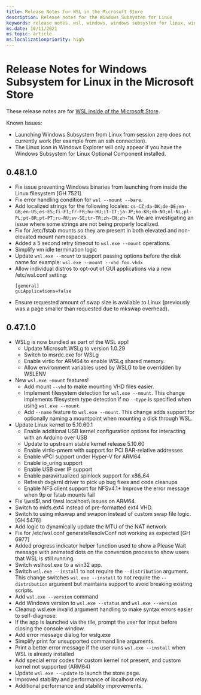 ```yaml
---
title: Release Notes for WSL in the Microsoft Store
description: Release notes for the Windows Subsystem for Linux
keywords: release notes, wsl, windows, windows subsystem for linux, windowssubsystem, ubuntu, kernel
ms.date: 10/11/2021
ms.topic: article
ms.localizationpriority: high
---
```


# Release Notes for Windows Subsystem for Linux in the Microsoft Store

These release notes are for [WSL inside of the Microsoft Store](https://aka.ms/wslstorepage).

Known Issues:
* Launching Windows Subsystem from Linux from session zero does not currently work (for example from an ssh connection).
* The Linux icon in Windows Explorer will only appear if you have the Windows Subsystem for Linux Optional Component installed.

## 0.48.1.0

* Fix issue preventing Windows binaries from launching from inside the Linux filesystem [GH 7521].
* Fix error handling condition for `wsl --mount --bare`.
* Add localized strings for the following locales: `cs-CZ;da-DK;de-DE;en-GB;en-US;es-ES;fi-FI;fr-FR;hu-HU;it-IT;ja-JP;ko-KR;nb-NO;nl-NL;pl-PL;pt-BR;pt-PT;ru-RU;sv-SE;tr-TR;zh-CN;zh-TW`. We are investigating an issue where some strings are not being properly localized.
* Fix for /etc/fstab mounts so they are present in both elevated and non-elevated mount namespaces.
* Added a 5 second retry timeout to `wsl.exe --mount` operations.
* Simplify vm idle termination logic
* Update `wsl.exe --mount` to support passing options before the disk name for example: `wsl.exe --mount --vhd foo.vhdx`
* Allow individual distros to opt-out of GUI applications via a new /etc/wsl.conf setting:
  ```
  [general]
  guiApplications=false
  ```
* Ensure requested amount of swap size is available to Linux (previously was a page smaller than requested due to mkswap overhead).

## 0.47.1.0

* WSLg is now bundled as part of the WSL app!
  * Update Microsoft.WSLg to version 1.0.29
  * Switch to msrdc.exe for WSLg
  * Enable virtio for ARM64 to enable WSLg shared memory.
  * Allow environment variables used by WSLG to be overridden by WSLENV
* New `wsl.exe –mount` features!
  * Add mount `--vhd` to make mounting VHD files easier.
  * Implement filesystem detection for `wsl.exe --mount`. This change implements filesystem type detection if no `--type` is specified when using `wsl.exe --mount`.
  * Add `--name` feature to `wsl.exe --mount`. This change adds support for optionally naming a mountpoint when mounting a disk through WSL.
* Update Linux kernel to 5.10.60.1
  * Enable additional USB kernel configuration options for interacting with an Arduino over USB
  * Update to upstream stable kernel release 5.10.60
  * Enable virtio-pmem with support for PCI BAR-relative addresses
  * Enable vPCI support under Hyper-V for ARM64
  * Enable io_uring support
  * Enable USB over IP support
  * Enable paravirtualized spinlock support for x86_64
  * Refresh dxgkrnl driver to pick up bug fixes and code cleanups
  * Enable NFS client support for NFSv4.1* Improve the error message when 9p or fstab mounts fail
* Fix \\\\wsl$\\ and \\\\wsl.localhost\\ issues on ARM64.
* Switch to mkfs.ext4 instead of pre-formatted ext4 VHD.
* Switch to using mkswap and swapon instead of custom swap file logic. [GH 5476]
* Add logic to dynamically update the MTU of the NAT network
* Fix for /etc/wsl.conf generateResolvConf not working as expected [GH 6977]
* Added progress indicator helper function used to show a Please Wait message with animated dots on the conversion process to show users that WSL is still running.
* Switch wslhost.exe to a win32 app.
* Switch `wsl.exe --install` to not require the `--distribution` argument. This change switches `wsl.exe --install` to not require the `--distribution` argument but maintains support to avoid breaking existing scripts.
* Add `wsl.exe --version` command
* Add Windows version to `wsl.exe --status` and `wsl.exe --version`
* Cleanup wsl.exe invalid argument handling to make syntax errors easier to self-diagnose.
* If the app is launched via the tile, prompt the user for input before closing the console window.
* Add error message dialog for wslg.exe
* Simplify print for unsupported command line arguments.
* Print a better error message if the user runs `wsl.exe --install` when WSL is already installed
* Add special error codes for custom kernel not present, and custom kernel not supported (ARM64)
* Update `wsl.exe --update` to launch the store page.
* Improved stability and performance of localhost relay.
* Additional performance and stability improvements.
